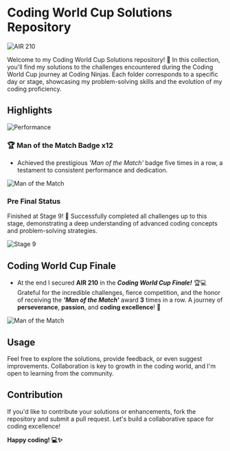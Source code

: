 # Coding World Cup Solutions Repository

![AIR 210](https://github.com/iamarghamallick/Coding-World-Cup-Coding-Ninjas/assets/86346861/e7bace15-8d1e-47cb-9eff-254539c3f999)

Welcome to my Coding World Cup Solutions repository! 🚀 In this collection, you'll find my solutions to the challenges encountered during the Coding World Cup journey at Coding Ninjas. Each folder corresponds to a specific day or stage, showcasing my problem-solving skills and the evolution of my coding proficiency.

## Highlights

![Performance](https://github.com/iamarghamallick/Coding-World-Cup-Coding-Ninjas/assets/86346861/75debba7-e90b-474d-8b00-5f729c66e8d2)

### 🏆 Man of the Match Badge x12
- Achieved the prestigious *'Man of the Match'* badge five times in a row, a testament to consistent performance and dedication.

![Man of the Match](https://github.com/iamarghamallick/Coding-World-Cup-Coding-Ninjas/assets/86346861/24a428be-ef52-4b8f-be8e-3f23941da7ce)

### Pre Final Status
Finished at Stage 9! 🎉 Successfully completed all challenges up to this stage, demonstrating a deep understanding of advanced coding concepts and problem-solving strategies.

![Stage 9](https://github.com/iamarghamallick/Coding-World-Cup-Coding-Ninjas/assets/86346861/f54b86b3-6ff6-4945-a245-0ce7a2301539)


## Coding World Cup Finale

- At the end I secured **AIR 210** in the ***Coding World Cup Finale!*** 🏆💻 Grateful for the incredible challenges, fierce competition, and the honor of receiving the ***'Man of the Match'*** award **3** times in a row. A journey of **perseverance**, **passion**, and **coding excellence**! 🚀

![Man of the Match](https://github.com/iamarghamallick/Coding-World-Cup-Coding-Ninjas/assets/86346861/c9050eb0-3dc6-4637-91ab-550abf3facb4)

## Usage
Feel free to explore the solutions, provide feedback, or even suggest improvements. Collaboration is key to growth in the coding world, and I'm open to learning from the community.

## Contribution
If you'd like to contribute your solutions or enhancements, fork the repository and submit a pull request. Let's build a collaborative space for coding excellence!

**Happy coding! 💻✨**

